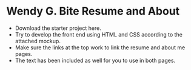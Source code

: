 # Wendy G. Bite Resume and About

- Download the starter project here.
- Try to develop the front end using HTML and CSS according to the attached mockup.
- Make sure the links at the top work to link the resume and about me pages.
- The text has been included as well for you to use in both pages.